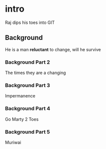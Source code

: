 # intro
Raj dips his toes into GIT

## Background
He is a man **reluctant** to change, will he survive 

### Background Part 2
The times they are a changing

 
### Background Part 3
Impermanence

### Background Part 4
Go Marty 2 Toes

### Background Part 5
Muriwai


